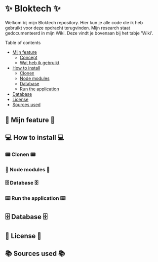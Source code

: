 # ✨ Bloktech ✨
Welkom bij mijn Bloktech repository. Hier kun je alle code die ik heb gebruikt voor deze opdracht terugvinden. Mijn research staat gedocumenteerd in mijn Wiki. Deze vindt je bovenaan bij het tabje 'Wiki'.

Table of contents
- [Mijn feature](https://github.com/romyjkk/bloktech/blob/main/README.md#mijn-feature)
   - [Concept]()
   - [Wat heb ik gebruikt]()
- [How to install](https://github.com/romyjkk/bloktech/blob/main/README.md#how-to-install)
   - [Clonen](https://github.com/romyjkk/bloktech/blob/main/README.md#clonen)
   - [Node modules](https://github.com/romyjkk/bloktech/blob/main/README.md#node-modules)
   - [Database](https://github.com/romyjkk/bloktech/blob/main/README.md#database)
   - [Run the application](https://github.com/romyjkk/bloktech/blob/main/README.md#run-the-application)
- [Database](https://github.com/romyjkk/bloktech/blob/main/README.md#database-1)
- [License](https://github.com/romyjkk/bloktech/blob/main/README.md#license)
- [Sources used](https://github.com/romyjkk/bloktech/blob/main/README.md#license)

## 🎀 Mijn feature 🎀


## 💻 How to install 💻

### 📟 Clonen 📟

### 📂 Node modules 📂

### 🗄 Database 🗄

### ⌨️ Run the application ⌨️

## 🗄 Database 🗄

## 📄 License 📄

## 📚 Sources used 📚
